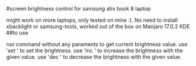 #screen brightness control for samsung ativ book 8 laptop

might work on more laptops, only tested on mine :).
No need to install xbacklight or samsung-tools, worked out of the box on Manjaro 17.0.2 KDE
##to use

run command without any paraments to get current brightness value.
use 'set <int>' to set the brightness.
use 'inc <int>' to increase the brightness with the given value.
use 'dec <int>' to decrease the brightness with the given value.
